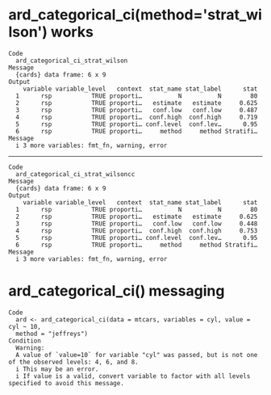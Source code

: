 # ard_categorical_ci(method='strat_wilson') works

    Code
      ard_categorical_ci_strat_wilson
    Message
      {cards} data frame: 6 x 9
    Output
        variable variable_level   context  stat_name stat_label      stat
      1      rsp           TRUE proporti…          N          N        80
      2      rsp           TRUE proporti…   estimate   estimate     0.625
      3      rsp           TRUE proporti…   conf.low   conf.low     0.487
      4      rsp           TRUE proporti…  conf.high  conf.high     0.719
      5      rsp           TRUE proporti… conf.level  conf.lev…      0.95
      6      rsp           TRUE proporti…     method     method Stratifi…
    Message
      i 3 more variables: fmt_fn, warning, error

---

    Code
      ard_categorical_ci_strat_wilsoncc
    Message
      {cards} data frame: 6 x 9
    Output
        variable variable_level   context  stat_name stat_label      stat
      1      rsp           TRUE proporti…          N          N        80
      2      rsp           TRUE proporti…   estimate   estimate     0.625
      3      rsp           TRUE proporti…   conf.low   conf.low     0.448
      4      rsp           TRUE proporti…  conf.high  conf.high     0.753
      5      rsp           TRUE proporti… conf.level  conf.lev…      0.95
      6      rsp           TRUE proporti…     method     method Stratifi…
    Message
      i 3 more variables: fmt_fn, warning, error

# ard_categorical_ci() messaging

    Code
      ard <- ard_categorical_ci(data = mtcars, variables = cyl, value = cyl ~ 10,
      method = "jeffreys")
    Condition
      Warning:
      A value of `value=10` for variable "cyl" was passed, but is not one of the observed levels: 4, 6, and 8.
      i This may be an error.
      i If value is a valid, convert variable to factor with all levels specified to avoid this message.

